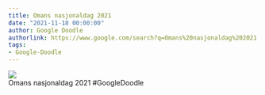```yaml
---
title: Omans nasjonaldag 2021
date: "2021-11-18 00:00:00"
author: Google Doodle
authorlink: https://www.google.com/search?q=Omans%20nasjonaldag%202021
tags:
- Google-Doodle
---
```

<img src="https://www.google.com/logos/doodles/2021/oman-national-day-2021-6753651837109140-law.gif" referrerpolicy="no-referrer"><br>Omans nasjonaldag 2021 #GoogleDoodle